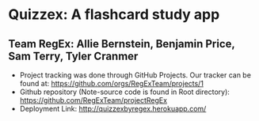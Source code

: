 # Quizzex: A flashcard study app

## Team RegEx: Allie Bernstein, Benjamin Price, Sam Terry, Tyler Cranmer

* Project tracking was done through GitHub Projects. Our tracker can be found at: https://github.com/orgs/RegExTeam/projects/1
* Github repository (Note-source code is found in Root directory): https://github.com/RegExTeam/projectRegEx
* Deployment Link: http://quizzexbyregex.herokuapp.com/
